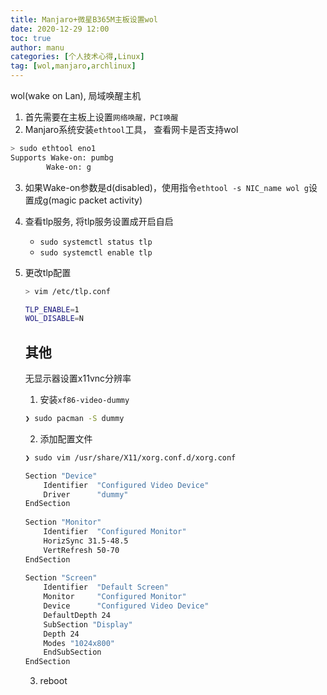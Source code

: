 ```yaml
---
title: Manjaro+微星B365M主板设置wol
date: 2020-12-29 12:00
toc: true
author: manu
categories: [个人技术心得,Linux]
tag: [wol,manjaro,archlinux]
---
```


 wol(wake on Lan), 局域唤醒主机

<!-- more -->

1. 首先需要在主板上设置`网络唤醒，PCI唤醒`
2. Manjaro系统安装`ethtool`工具， 查看网卡是否支持wol

```bash
> sudo ethtool eno1
Supports Wake-on: pumbg
        Wake-on: g
```

3. 如果Wake-on参数是d(disabled)，使用指令`ethtool -s NIC_name wol g`设置成g(magic packet activity)

4. 查看tlp服务, 将tlp服务设置成开启自启

   - `sudo systemctl status tlp`
   - `sudo systemctl enable tlp`

5. 更改tlp配置

   ```bash
   > vim /etc/tlp.conf
   
   TLP_ENABLE=1
   WOL_DISABLE=N
   ```

   ## 其他
   
   无显示器设置x11vnc分辨率
   
   1. 安装`xf86-video-dummy`
   
   ```bash
   ❯ sudo pacman -S dummy           
   ```
   
   2. 添加配置文件
   
   ```bash
   ❯ sudo vim /usr/share/X11/xorg.conf.d/xorg.conf
   
   Section "Device" 
       Identifier  "Configured Video Device"
       Driver      "dummy"
   EndSection
    
   Section "Monitor"
       Identifier  "Configured Monitor"
       HorizSync 31.5-48.5
       VertRefresh 50-70
   EndSection
    
   Section "Screen"
       Identifier  "Default Screen"
       Monitor     "Configured Monitor"
       Device      "Configured Video Device"
       DefaultDepth 24
       SubSection "Display"
       Depth 24
       Modes "1024x800" 
       EndSubSection
   EndSection
   ```
   
   3. reboot

